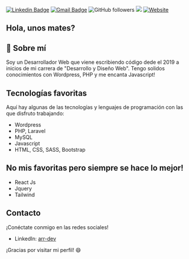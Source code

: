 [![Linkedin Badge](https://img.shields.io/badge/_%7C_arr--dev-blue?style=flat&logo=linkedin&logoColor=white&label=Linkedin&labelColor=blue&color=blue&link=https%3A%2F%2Fwww.linkedin.com%2Fin%2Farr-dev%2F
)](https://www.linkedin.com/in/arr-dev/)
[![Gmail Badge](https://img.shields.io/badge/_%7C_arrejoria.work%40gmail.com-blue?style=flat&logo=gmail&logoColor=white&label=Gmail&labelColor=red&color=red&link=%26link%3Dmailto%3Aarrejoria.work%40gmail.com
)](mailto:arrejoria.work@gmail.com)
![GitHub followers](https://img.shields.io/github/followers/arrejoria?label=Follow&style=social)
![](https://visitor-badge.glitch.me/badge?page_id=arrejoria)
[![Website](https://img.shields.io/website?up_message=%20%7C%20%20online&up_color=%23001f47&down_message=offline&down_color=lightgrey&url=https%3A%2F%2Farrejorialucas.com&style=flat&logoColor=black&label=Portfolio&labelColor=%23001f47&link=https%3A%2F%2Fwww.arrejorialucas.com
)](https://arrejoria.dev)

## Hola, unos mates?

## 🚀 Sobre mí

Soy un Desarrollador Web que viene escribiendo código dede el 2019 a inicios de mi carrera de "Desarrollo y Diseño Web". Tengo solidos conocimientos con Wordpress, PHP y me encanta Javascript!

## Tecnologías favoritas

Aquí hay algunas de las tecnologías y lenguajes de programación con las que disfruto trabajando:

- Wordpress
- PHP, Laravel
- MySQL
- Javascript
- HTML, CSS, SASS, Bootstrap

## No mis favoritas pero siempre se hace lo mejor!
- React Js
- Jquery
- Tailwind
## Contacto

¡Conéctate conmigo en las redes sociales!

- LinkedIn: [arr-dev](https://www.linkedin.com/in/arr-dev)

¡Gracias por visitar mi perfil! 😄
